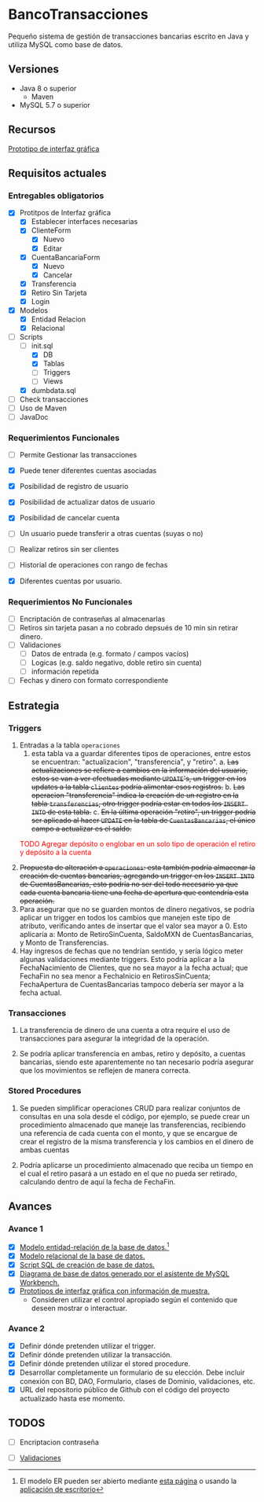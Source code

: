 # BancoTransacciones
Pequeño sistema de gestión de transacciones bancarias escrito en Java y utiliza MySQL como base de datos.

## Versiones
- Java 8 o superior
    - Maven
- MySQL 5.7 o superior

## Recursos
[Prototipo de interfaz gráfica](https://www.figma.com/proto/ZyDg6Mm642d4zf3FPzFO1z/frmCuentaBancaria?node-id=1%3A2701&scaling=min-zoom&page-id=0%3A1&starting-point-node-id=1%3A2701)

## Requisitos actuales


### Entregables obligatorios
- [X] Protitpos de Interfaz gráfica
    - [X] Establecer interfaces necesarias
    - [X] ClienteForm
        - [X] Nuevo
        - [X] Editar
    - [X] CuentaBancariaForm
        - [X] Nuevo
        - [X] Cancelar
    - [X] Transferencia
    - [X] Retiro Sin Tarjeta
    - [X] Login
- [X] Modelos
    - [X] Entidad Relacion
    - [X] Relacional
- [ ] Scripts
    - [ ] init.sql 
        - [X] DB
        - [X] Tablas
        - [ ] Triggers
        - [ ] Views
    - [X] dumbdata.sql
- [ ] Check transacciones
- [ ] Uso de Maven
- [ ] JavaDoc

### Requerimientos Funcionales
- [ ] Permite Gestionar las transacciones
- [X] Puede tener diferentes cuentas asociadas
- [X] Posibilidad de registro de usuario
- [X] Posibilidad de actualizar datos de usuario
- [X] Posibilidad de cancelar cuenta
- [ ] Un usuario puede transferir a otras cuentas (suyas o no)
- [ ] Realizar retiros sin ser clientes
- [ ] Historial de operaciones con rango de fechas
- [X] Diferentes cuentas por usuario.



### Requerimientos No Funcionales
- [ ] Encriptación de contraseñas al almacenarlas
- [ ] Retiros sin tarjeta pasan a no cobrado depsués de 10 min sin retirar dinero.
- [ ] Validaciones 
    - [ ] Datos de entrada (e.g. formato / campos vacíos)
    - [ ] Logicas (e.g. saldo negativo, doble retiro sin cuenta)
    - [ ] información repetida
- [ ] Fechas y dinero con formato correspondiente

## Estrategia

### Triggers
1. Entradas a la tabla `operaciones`
    1. esta tabla va a guardar diferentes tipos de operaciones, entre estos se encuentran: "actualizacion", "transferencia", y "retiro". 
        a. <s>Las actualizaciones se refiere a cambios en la información del usuario, estos se van a ver efectuadas mediante `UPDATE`'s, un trigger en los updates a la tabla `clientes` podría alimentar esos registros.</s>
        b. <s>Las operacion "transferencia" indica la creación de un registro en la tabla `transferencias`, otro trigger podría estar en todos los `INSERT INTO` de esta tabla.</s>
        c. <s>En la última operación "retiro", un trigger podría ser aplicado al hacer `UPDATE` en la tabla de `CuentasBancarias`, el único campo a actualizar es el saldo.</s>
    <p style="color:red;"> TODO Agregar depósito o englobar en un solo tipo de operación el retiro y depósito a la cuenta</p>
2. <s>Propuesta de alteración a `operaciones`: esta también podría almacenar la creación de cuentas bancarias, agregando un trigger en los `INSERT INTO` de CuentasBancarias, esto podría no ser del todo necesario ya que cada cuenta bancaria tiene una fecha de apertura que contendría esta operación.</s>
3. Para asegurar que no se guarden montos de dinero negativos, se podría aplicar un trigger en todos los cambios que manejen este tipo de atributo, verificando antes de insertar que el valor sea mayor a 0. Esto aplicaría a: Monto de RetiroSinCuenta, SaldoMXN de CuentasBancarias, y Monto de Transferencias.
4. Hay ingresos de fechas que no tendrían sentido, y sería lógico meter algunas validaciones mediante triggers. Esto podría aplicar a la FechaNacimiento de Clientes, que no sea mayor a la fecha actual; que FechaFin no sea menor a FechaInicio en RetirosSinCuenta; FechaApertura de CuentasBancarias tampoco debería ser mayor a la fecha actual.

### Transacciones
1. La transferencia de dinero de una cuenta a otra require el uso de transacciones para asegurar la integridad de la operación.

2. Se podría aplicar transferencia en ambas, retiro y depósito, a cuentas bancarias, siendo este aparentemente no tan necesario podría asegurar que los movimientos se reflejen de manera correcta.

### Stored Procedures
1. Se pueden simplificar operaciones CRUD para realizar conjuntos de consultas en una sola desde el código, por ejemplo, se puede crear un procedimiento almacenado que maneje las transferencias, recibiendo una referencia de cada cuenta con el monto, y que se encargue de crear el registro de la misma transferencia y los cambios en el dinero de ambas cuentas

2. Podría aplicarse un procedimiento almacenado que reciba un tiempo en el cual el retiro pasará a un estado en el que no pueda ser retirado, calculando dentro de aquí la fecha de FechaFin.

## Avances

### Avance 1
- [X] [Modelo entidad-relación de la base de datos.](./modelado/ModeloER.drawio)[^1]
- [X] [Modelo relacional de la base de datos.](./modelado/ModeloRelacional.md)
- [X] [Script SQL de creación de base de datos.](./scripts/init.sql)
- [X] [Diagrama de base de datos generado por el asistente de MySQL Workbench.](./modelado/EERDiagram_MySQL.mwb)
- [X] [Prototipos de interfaz gráfica con información de muestra.](README.md#recursos) 
    - Consideren utilizar el control apropiado según el contenido que deseen mostrar o interactuar.


### Avance 2
- [X] Definir dónde pretenden utilizar el trigger.
- [X] Definir dónde pretenden utilizar la transacción.
- [X] Definir dónde pretenden utilizar el stored procedure.
- [X] Desarrollar completamente un formulario de su elección. Debe incluir conexión con
BD, DAO, Formulario, clases de Dominio, validaciones, etc.
- [X] URL del repositorio público de Github con el código del proyecto actualizado
hasta ese momento.

## TODOS
- [ ] Encriptacion contraseña
- [ ] [Validaciones](README.md#requerimientos-no-funcionales)



[^1]: El modelo ER pueden ser abierto mediante [esta página](https://app.diagrams.net/) o usando la [aplicación de escritorio](https://drawio-app.com/)
